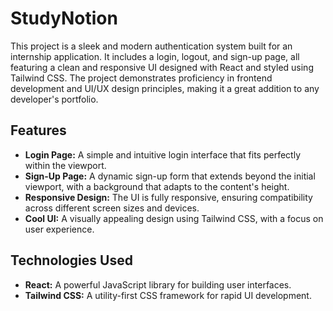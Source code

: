 # StudyNotion

This project is a sleek and modern authentication system built for an internship application. It includes a login, logout, and sign-up page, all featuring a clean and responsive UI designed with React and styled using Tailwind CSS. The project demonstrates proficiency in frontend development and UI/UX design principles, making it a great addition to any developer's portfolio.

## Features

- **Login Page:** A simple and intuitive login interface that fits perfectly within the viewport.
- **Sign-Up Page:** A dynamic sign-up form that extends beyond the initial viewport, with a background that adapts to the content's height.
- **Responsive Design:** The UI is fully responsive, ensuring compatibility across different screen sizes and devices.
- **Cool UI:** A visually appealing design using Tailwind CSS, with a focus on user experience.

## Technologies Used

- **React:** A powerful JavaScript library for building user interfaces.
- **Tailwind CSS:** A utility-first CSS framework for rapid UI development.
